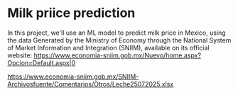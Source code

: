 # Milk priice prediction 

In this project, we'll use an ML model to predict milk price in Mexico, using the data Generated by the Ministry of Economy through the National System of Market Information and Integration (SNIIM), available on its official website: https://www.economia-sniim.gob.mx/Nuevo/home.aspx?Opcion=Default.aspx|0


https://www.economia-sniim.gob.mx/SNIIM-Archivosfuente/Comentarios/Otros/Leche25072025.xlsx




